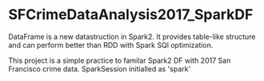 # SFCrimeDataAnalysis2017_SparkDF
DataFrame is a new datastruction in Spark2. It provides table-like structure and can perform better than RDD with Spark SQl optimization.

This project is a simple practice to familar Spark2 DF with 2017 San Francisco crime data. SparkSession initialled as 'spark'
